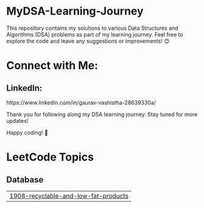 # MyDSA-Learning-Journey
This repository contains my solutions to various Data Structures and Algorithms (DSA) problems as part of my learning journey.
Feel free to explore the code and leave any suggestions or improvements! 😊

# Connect with Me:
<h2>LinkedIn:</h2>  https://www.linkedin.com/in/gaurav-vashistha-28639330a/

Thank you for following along my DSA learning journey. Stay tuned for more updates!

Happy coding! 🚀

<!---LeetCode Topics Start-->
# LeetCode Topics
## Database
|  |
| ------- |
| [1908-recyclable-and-low-fat-products](https://github.com/code-withGV/MyDSA-Learning-Journey/tree/master/1908-recyclable-and-low-fat-products) |
<!---LeetCode Topics End-->